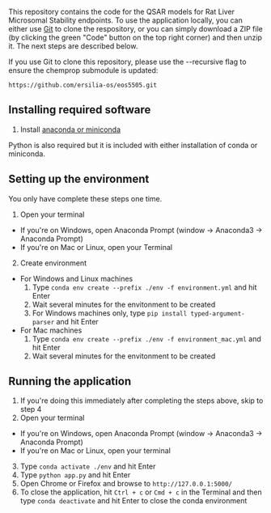 This repository contains the code for the QSAR models for Rat Liver Microsomal Stability endpoints. To use the application locally, you can either use [Git](https://git-scm.com/) to clone the respository, or you can simply download a ZIP file (by clicking the green "Code" button on the top right corner) and then unzip it. The next steps are described below.

If you use Git to clone this repository, please use the --recursive flag to ensure the chemprop submodule is updated:

`https://github.com/ersilia-os/eos5505.git`

## Installing required software

1. Install [anaconda or miniconda](https://docs.conda.io/projects/continuumio-conda/en/latest/user-guide/install/index.html#)

Python is also required but it is included with either installation of conda or miniconda.

## Setting up the environment

You only have complete these steps one time.

1. Open your terminal
  - If you're on Windows, open Anaconda Prompt (window -> Anaconda3 -> Anaconda Prompt)
  - If you're on Mac or Linux, open your Terminal
2. Create environment
  - For Windows and Linux machines
    1. Type `conda env create --prefix ./env -f environment.yml` and hit Enter
    2. Wait several minutes for the envitonment to be created
    3. For Windows machines only, type `pip install typed-argument-parser` and hit Enter
  - For Mac machines
    1. Type `conda env create --prefix ./env -f environment_mac.yml` and hit Enter
    2. Wait several minutes for the envitonment to be created
    
## Running the application

1. If you're doing this immediately after completing the steps above, skip to step 4
2. Open your terminal
  - If you're on Windows, open Anaconda Prompt (window -> Anaconda3 -> Anaconda Prompt)
  - If you're on Mac or Linux, open your terminal
3. Type `conda activate ./env` and hit Enter
4. Type `python app.py` and hit Enter
5. Open Chrome or Firefox and browse to `http://127.0.0.1:5000/`
6. To close the application, hit `Ctrl + c` or `Cmd + c` in the Terminal and then type `conda deactivate` and hit Enter to close the conda environment